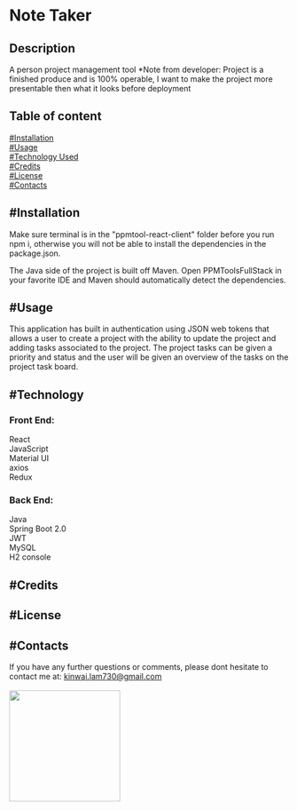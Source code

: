 # Note Taker

## Description
A person project management tool 
*Note from developer: Project is a finished produce and is 100% operable, I want to make the project more presentable then what it looks before deployment
## Table of content
[#Installation](#Installation)<br>
[#Usage](#Usage)<br>
[#Technology Used](#Technology)<br>
[#Credits](#Credits)<br>
[#License](#License)<br>
[#Contacts](#Contacts)
## #Installation
Make sure terminal is in the "ppmtool-react-client" folder before you run npm i, otherwise you will not be able to install the dependencies in the package.json.

The Java side of the project is built off Maven. Open PPMToolsFullStack in your favorite IDE and Maven should automatically detect the dependencies.

## #Usage
This application has built in authentication using JSON web tokens that allows a user to create a project with the ability to update the project and adding tasks associated to the project. The project tasks can be given a priority and status and the user will be given an overview of the tasks on the project task board. 

## #Technology

### Front End:<br>
React<br>
JavaScript<br>
Material UI<br>
axios<br>
Redux<br>


### Back End:<br>
Java<br>
Spring Boot 2.0<br>
JWT<br>
MySQL<br>
H2 console<br>

## #Credits

## #License

## #Contacts
If you have any further questions or comments, please dont hesitate to contact me at: <kinwai.lam730@gmail.com>
<br><br>
<img src="https://avatars2.githubusercontent.com/u/58892198?v=4" width="200"><br>